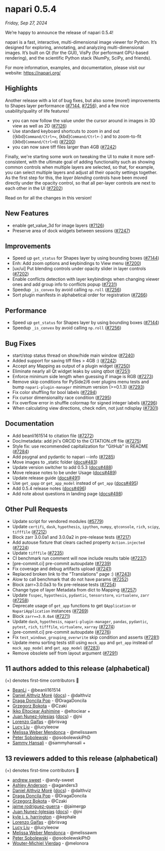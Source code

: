 # napari 0.5.4

*Friday, Sep 27, 2024*

We’re happy to announce the release of napari 0.5.4!

napari is a fast, interactive, multi-dimensional image viewer for Python. It’s designed for exploring, annotating, and analyzing multi-dimensional images. It’s built on Qt (for the GUI), VisPy (for performant GPU-based rendering), and the scientific Python stack (NumPy, SciPy, and friends).

For more information, examples, and documentation, please visit our website: https://napari.org/

## Highlights

Another release with a lot of bug fixes, but also some (more!) improvements to
Shapes layer performance ([#7144](https://github.com/napari/napari/pull/7144),
[#7256](https://github.com/napari/napari/pull/7256)), and a few nice
usability/quality of life features!

- you can now follow the value under the cursor around in images in 3D view as
  well as 2D ([#7126](https://github.com/napari/napari/pull/7126))
- Use standard keyboard shortcuts to zoom in and out ({kbd}`Command/Ctrl+=`,
  {kbd}`Command/Ctrl+-`) and to zoom-to-fit ({kbd}`Command/Ctrl+0`)
  ([#7200](https://github.com/napari/napari/pull/7200))
- you can now save tiff files larger than 4GB
  ([#7242](https://github.com/napari/napari/pull/7242))

Finally, we're starting some work on tweaking the UI to make it more
self-consistent, with the ultimate goal of adding functionality such as showing
common controls when multiple layers are selected, so that, for example, you
can select multiple layers and adjust all their opacity settings together. As
the first step for this, the *layer blending* controls have been moved directly
under the opacity control, so that all per-layer controls are next to each
other in the UI ([#7202](https://github.com/napari/napari/pull/7202))

Read on for all the changes in this version!


## New Features

- enable get_value_3d for image layers ([#7126](https://github.com/napari/napari/pull/7126))
- Preserve area of dock widgets between sessions ([#7247](https://github.com/napari/napari/pull/7247))

## Improvements

- Speed up `get_status` for Shapes layer by using bounding boxes ([#7144](https://github.com/napari/napari/pull/7144))
- Enh: Add zoom options and keybindings to View menu ([#7200](https://github.com/napari/napari/pull/7200))
- [ux/ui] Put blending controls under opacity slider in layer controls ([#7202](https://github.com/napari/napari/pull/7202))
- Enable conflicts detection with layer keybindings when changing viewer ones and add group info to conflicts popup ([#7231](https://github.com/napari/napari/pull/7231))
- Speedup `_is_convex` by avoid calling `np.roll` ([#7256](https://github.com/napari/napari/pull/7256))
- Sort plugin manifests in alphabetical order for registration ([#7266](https://github.com/napari/napari/pull/7266))

## Performance

- Speed up `get_status` for Shapes layer by using bounding boxes ([#7144](https://github.com/napari/napari/pull/7144))
- Speedup `_is_convex` by avoid calling `np.roll` ([#7256](https://github.com/napari/napari/pull/7256))

## Bug Fixes

- start/stop status thread on show/hide main window ([#7240](https://github.com/napari/napari/pull/7240))
- Added support for saving tiff files > 4GB :) ([#7242](https://github.com/napari/napari/pull/7242))
- Accept any Mapping as output of a plugin widget ([#7250](https://github.com/napari/napari/pull/7250))
- Eliminate nearly all Qt widget leaks by using qtbot ([#7251](https://github.com/napari/napari/pull/7251))
- Enforce minimum side length when guessing if image is RGB ([#7273](https://github.com/napari/napari/pull/7273))
- Remove skip conditions for PySide2/6 over plugins menu tests and bump `napari-plugin-manager` minimum version (>=0.1.3) ([#7293](https://github.com/napari/napari/pull/7293))
- Fix color shuffling for bool labels ([#7294](https://github.com/napari/napari/pull/7294))
- Fix cursor dimensionality race condition ([#7295](https://github.com/napari/napari/pull/7295))
- Fix overflow error in shuffle colormap for signed integer labels ([#7296](https://github.com/napari/napari/pull/7296))
- When calculating view directions, check ndim, not just ndisplay ([#7301](https://github.com/napari/napari/pull/7301))

## Documentation

- Add beanli161514 to citation file ([#7272](https://github.com/napari/napari/pull/7272))
- Doc/metadata: add jni's ORCID to the CITATION.cff file ([#7275](https://github.com/napari/napari/pull/7275))
- Style fix: use recommended capitalization for "GitHub" in README ([#7284](https://github.com/napari/napari/pull/7284))
- Add psygnal and pydantic to napari --info ([#7285](https://github.com/napari/napari/pull/7285))
- Move images to _static folder ([docs#483](https://github.com/napari/docs/pull/483))
- Update version switcher to add 0.5.3 ([docs#488](https://github.com/napari/docs/pull/488))
- Move release notes to be under Usage ([docs#489](https://github.com/napari/docs/pull/489))
- Update release guide ([docs#491](https://github.com/napari/docs/pull/491))
- Use `get_qapp` or `get_app_model` instead of `get_app` ([docs#495](https://github.com/napari/docs/pull/495))
- Add 0.5.4 release notes ([docs#496](https://github.com/napari/docs/pull/496))
- Add note about questions in landing page ([docs#498](https://github.com/napari/docs/pull/498))

## Other Pull Requests

- Update script for vendored modules ([#5779](https://github.com/napari/napari/pull/5779))
- Update `certifi`, `dask`, `hypothesis`, `ipython`, `numpy`, `qtconsole`, `rich`, `scipy`, `tifffile` ([#7212](https://github.com/napari/napari/pull/7212))
- Block zarr 3.0.0a1 and 3.0.0a2 in pre-release tests ([#7217](https://github.com/napari/napari/pull/7217))
- Add autouse fixture that clears cached property `Action.injected` ([#7224](https://github.com/napari/napari/pull/7224))
- Update `tifffile` ([#7235](https://github.com/napari/napari/pull/7235))
- CI benchmark run comment will now include results table ([#7237](https://github.com/napari/napari/pull/7237))
- [pre-commit.ci] pre-commit autoupdate ([#7239](https://github.com/napari/napari/pull/7239))
- Fix coverage and debug artifacts upload ([#7241](https://github.com/napari/napari/pull/7241))
- Replaced broken link to the "Translations" page :) ([#7243](https://github.com/napari/napari/pull/7243))
- Alow to call benchmark that do not have params ([#7252](https://github.com/napari/napari/pull/7252))
- Block zarr=3.0.0a3 to fix pre-release tests ([#7254](https://github.com/napari/napari/pull/7254))
- Change type of layer Metadata from dict to Mapping ([#7257](https://github.com/napari/napari/pull/7257))
- Update `fsspec`, `hypothesis`, `pydantic`, `tensorstore`, `virtualenv`, `zarr` ([#7258](https://github.com/napari/napari/pull/7258))
- Deprecate usage of `get_app` functions to get `QApplication` or `NapariApplication` instances ([#7269](https://github.com/napari/napari/pull/7269))
- Block `zarr==3.0.0a4` ([#7271](https://github.com/napari/napari/pull/7271))
- Update `dask`, `hypothesis`, `napari-plugin-manager`, `pandas`, `pydantic`, `pytest`, `rich`, `tifffile`, `virtualenv`, `xarray` ([#7274](https://github.com/napari/napari/pull/7274))
- [pre-commit.ci] pre-commit autoupdate ([#7276](https://github.com/napari/napari/pull/7276))
- Fix `test_windows_grouping_overwrite` skip condition and asserts ([#7281](https://github.com/napari/napari/pull/7281))
- Update menu sorting tests still using `mock_app` and `get_app` instead of `mock_app_model` and `get_app_model` ([#7283](https://github.com/napari/napari/pull/7283))
- Remove obsolete self from layout argument ([#7291](https://github.com/napari/napari/pull/7291))


## 11 authors added to this release (alphabetical)

(+) denotes first-time contributors 🥳

- [BeanLi](https://github.com/napari/napari/commits?author=beanli161514) - @beanli161514
- [Daniel Althviz Moré](https://github.com/napari/napari/commits?author=dalthviz) ([docs](https://github.com/napari/docs/commits?author=dalthviz))  - @dalthviz
- [Draga Doncila Pop](https://github.com/napari/napari/commits?author=DragaDoncila) - @DragaDoncila
- [Grzegorz Bokota](https://github.com/napari/napari/commits?author=Czaki) - @Czaki
- [Ikko Eltociear Ashimine](https://github.com/napari/napari/commits?author=eltociear) - @eltociear +
- [Juan Nunez-Iglesias](https://github.com/napari/napari/commits?author=jni) ([docs](https://github.com/napari/docs/commits?author=jni))  - @jni
- [Lorenzo Gaifas](https://github.com/napari/napari/commits?author=brisvag) - @brisvag
- [Lucy Liu](https://github.com/napari/napari/commits?author=lucyleeow) - @lucyleeow
- [Melissa Weber Mendonça](https://github.com/napari/docs/commits?author=melissawm) - @melissawm
- [Peter Sobolewski](https://github.com/napari/napari/commits?author=psobolewskiPhD) - @psobolewskiPhD
- [Sammy Hansali](https://github.com/napari/napari/commits?author=sammyhansali) - @sammyhansali +


## 13 reviewers added to this release (alphabetical)

(+) denotes first-time contributors 🥳

- [andrew sweet](https://github.com/napari/docs/commits?author=andy-sweet) - @andy-sweet
- [Ashley Anderson](https://github.com/napari/docs/commits?author=aganders3) - @aganders3
- [Daniel Althviz Moré](https://github.com/napari/napari/commits?author=dalthviz) ([docs](https://github.com/napari/docs/commits?author=dalthviz))  - @dalthviz
- [Draga Doncila Pop](https://github.com/napari/napari/commits?author=DragaDoncila) - @DragaDoncila
- [Grzegorz Bokota](https://github.com/napari/napari/commits?author=Czaki) - @Czaki
- [jaime rodriguez-guerra](https://github.com/napari/docs/commits?author=jaimergp) - @jaimergp
- [Juan Nunez-Iglesias](https://github.com/napari/napari/commits?author=jni) ([docs](https://github.com/napari/docs/commits?author=jni))  - @jni
- [kyle i. s. harrington](https://github.com/napari/docs/commits?author=kephale) - @kephale
- [Lorenzo Gaifas](https://github.com/napari/napari/commits?author=brisvag) - @brisvag
- [Lucy Liu](https://github.com/napari/napari/commits?author=lucyleeow) - @lucyleeow
- [Melissa Weber Mendonça](https://github.com/napari/docs/commits?author=melissawm) - @melissawm
- [Peter Sobolewski](https://github.com/napari/napari/commits?author=psobolewskiPhD) - @psobolewskiPhD
- [Wouter-Michiel Vierdag](https://github.com/napari/docs/commits?author=melonora) - @melonora

